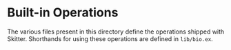 # Built-in Operations

The various files present in this directory define the operations shipped with
Skitter. Shorthands for using these operations are defined in `lib/bio.ex`.
